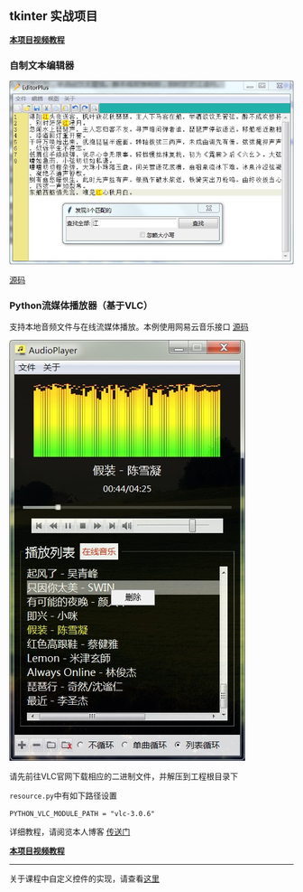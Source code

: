 ## tkinter 实战项目

[**本项目视频教程**](https://study.163.com/course/courseMain.htm?courseId=1209232809&share=2&shareId=480000001855430)

### 自制文本编辑器

![Editor](https://github.com/arcticfox1919/ImageHosting/blob/master/Snipaste_2019-04-18_21-30-18.jpg?raw=true)

 [源码](https://github.com/arcticfox1919/tkinter-practice/tree/master/editor)


### Python流媒体播放器（基于VLC）

支持本地音频文件与在线流媒体播放。本例使用网易云音乐接口 [源码](https://github.com/arcticfox1919/tkinter-practice/tree/master/audio_player)

![player](https://github.com/arcticfox1919/ImageHosting/blob/master/Snipaste_2019-04-26_22-36-07.jpg?raw=true)

请先前往VLC官网下载相应的二进制文件，并解压到工程根目录下

`resource.py`中有如下路径设置

```
PYTHON_VLC_MODULE_PATH = "vlc-3.0.6"
```

详细教程，请阅览本人博客 [传送门](https://blog.csdn.net/yingshukun/article/details/89527561)

[**本项目视频教程**](https://study.163.com/course/courseMain.htm?courseId=1209232809&share=2&shareId=480000001855430)

------

关于课程中自定义控件的实现，请查看[这里](https://github.com/arcticfox1919/tkinter-tabview)
